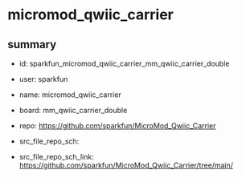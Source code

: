 # micromod_qwiic_carrier
 
## summary 
* id: sparkfun_micromod_qwiic_carrier_mm_qwiic_carrier_double
* user: sparkfun
* name: micromod_qwiic_carrier
* board: mm_qwiic_carrier_double
* repo: https://github.com/sparkfun/MicroMod_Qwiic_Carrier



* src_file_repo_sch: 
* src_file_repo_sch_link: https://github.com/sparkfun/MicroMod_Qwiic_Carrier/tree/main/






